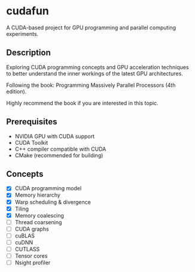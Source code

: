 # cudafun

A CUDA-based project for GPU programming and parallel computing experiments.

## Description

Exploring CUDA programming concepts and GPU acceleration techniques to better understand the inner workings of the latest GPU architectures.

Following the book: Programming Massively Parallel Processors (4th edition).

Highly recommend the book if you are interested in this topic.

## Prerequisites

- NVIDIA GPU with CUDA support
- CUDA Toolkit
- C++ compiler compatible with CUDA
- CMake (recommended for building)

## Concepts
- [x] CUDA programming model
- [x] Memory hierarchy
- [x] Warp scheduling & divergence
- [x] Tiling
- [x] Memory coalescing
- [ ] Thread coarsening
- [ ] CUDA graphs
- [ ] cuBLAS
- [ ] cuDNN
- [ ] CUTLASS
- [ ] Tensor cores
- [ ] Nsight profiler